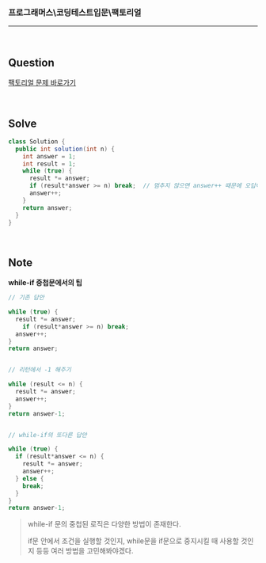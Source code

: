 ### 프로그래머스\코딩테스트입문\팩토리얼

---

<br/>

## Question

[팩토리얼 문제 바로가기](https://school.programmers.co.kr/learn/courses/30/lessons/120848)

<br/>

## Solve

```java
class Solution {
  public int solution(int n) {
    int answer = 1;
    int result = 1;
    while (true) {
      result *= answer;
      if (result*answer >= n) break;  // 멈추지 않으면 answer++ 때문에 오답이 나옴
      answer++;
    }
    return answer;
  }
}
```

<br/>

## Note

**while-if 중첩문에서의 팁**

```java
// 기존 답안

while (true) {
  result *= answer;
    if (result*answer >= n) break;
  answer++;
}
return answer;


// 리턴에서 -1 해주기

while (result <= n) {
  result *= answer;
  answer++;
}
return answer-1;


// while-if의 또다른 답안

while (true) {
  if (result*answer <= n) {
    result *= answer;
    answer++;
  } else {
    break;
  }
}
return answer-1;
```

> while-if 문의 중첩된 로직은 다양한 방법이 존재한다.
>
> if문 안에서 조건을 실행할 것인지, while문을 if문으로 중지시킬 때 사용할 것인지 등등 여러 방법을 고민해봐야겠다.

